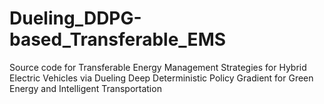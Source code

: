 # Dueling_DDPG-based_Transferable_EMS
Source code for Transferable Energy Management Strategies for Hybrid Electric Vehicles via Dueling Deep Deterministic Policy Gradient for Green Energy and Intelligent Transportation

